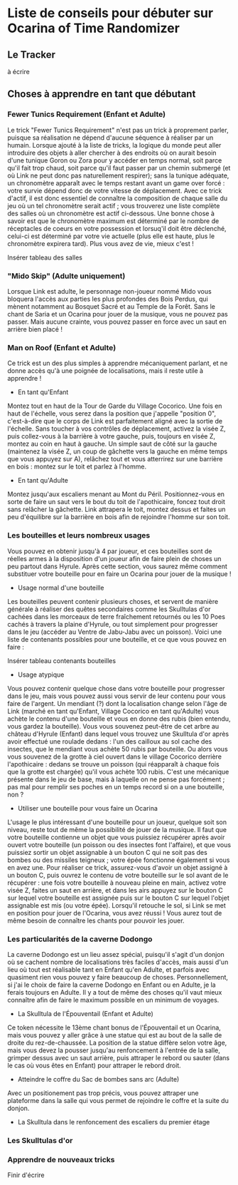 # Liste de conseils pour débuter sur Ocarina of Time Randomizer

## Le Tracker

à écrire

## Choses à apprendre en tant que débutant

### Fewer Tunics Requirement (Enfant et Adulte)

Le trick "Fewer Tunics Requirement" n'est pas un trick à proprement parler, puisque sa réalisation ne dépend d'aucune séquence à réaliser par un humain. Lorsque ajouté à la liste de tricks, la logique du monde peut aller introduire des objets à aller chercher à des endroits où on aurait besoin d'une tunique Goron ou Zora pour y accéder en temps normal, soit parce qu'il fait trop chaud, soit parce qu'il faut passer par un chemin submergé (et où Link ne peut donc pas naturellement respirer); sans la tunique adéquate, un chronomètre apparaît avec le temps restant avant un game over forcé : votre survie dépend donc de votre vitesse de déplacement. Avec ce trick d'actif, il est donc essentiel de connaître la composition de chaque salle du jeu où un tel chronomètre serait actif ; vous trouverez une liste complète des salles où un chronomètre est actif ci-dessous. Une bonne chose à savoir est que le chronomètre maximum est déterminé par le nombre de réceptacles de coeurs en votre possession et lorsuq'il doit être déclenché, celui-ci est déterminé par votre vie actuelle (plus elle est haute, plus le chronomètre expirera tard). Plus vous avez de vie, mieux c'est !

Insérer tableau des salles

### "Mido Skip" (Adulte uniquement)

Lorsque Link est adulte, le personnage non-joueur nommé Mido vous bloquera l'accès aux parties les plus profondes des Bois Perdus, qui mènent notamment au Bosquet Sacré et au Temple de la Forêt. Sans le chant de Saria et un Ocarina pour jouer de la musique, vous ne pouvez pas passer. Mais aucune crainte, vous pouvez passer en force avec un saut en arrière bien placé !

### Man on Roof (Enfant et Adulte)

Ce trick est un des plus simples à apprendre mécaniquement parlant, et ne donne accès qu'à une poignée de localisations, mais il reste utile à apprendre !

- En tant qu'Enfant

Montez tout en haut de la Tour de Garde du Village Cocorico. Une fois en haut de l'échelle, vous serez dans la position que j'appelle "position 0", c'est-à-dire que le corps de Link est parfaitement aligné avec la sortie de l'échelle. Sans toucher à vos contrôles de déplacement, activez la visée Z, puis collez-vous à la barrière à votre gauche, puis, toujours en visée Z, montez au coin en haut à gauche. Un simple saut de côté sur la gauche (maintenez la visée Z, un coup de gâchette vers la gauche en même temps que vous appuyez sur A), relâchez tout et vous atterrirez sur une barrière en bois : montez sur le toit et parlez à l'homme. 

- En tant qu'Adulte

Montez jusqu'aux escaliers menant au Mont du Péril. Positionnez-vous en sorte de faire un saut vers le bout du toit de l'apothicaire, foncez tout droit sans relâcher la gâchette. Link attrapera le toit, montez dessus et faites un peu d'équilibre sur la barrière en bois afin de rejoindre l'homme sur son toit.

### Les bouteilles et leurs nombreux usages

Vous pouvez en obtenir jusqu'à 4 par joueur, et ces bouteilles sont de réelles armes à la disposition d'un joueur afin de faire plein de choses un peu partout dans Hyrule. Après cette section, vous saurez même comment substituer votre bouteille pour en faire un Ocarina pour jouer de la musique !

- Usage normal d'une bouteille

Les bouteilles peuvent contenir plusieurs choses, et servent de manière générale à réaliser des quêtes secondaires comme les Skulltulas d'or cachées dans les morceaux de terre fraîchement retournés ou les 10 Poes cachés à travers la plaine d'Hyrule, ou tout simplement pour progresser dans le jeu (accéder au Ventre de Jabu-Jabu avec un poisson). Voici une liste de contenants possibles pour une bouteille, et ce que vous pouvez en faire :

Insérer tableau contenants bouteilles

- Usage atypique

Vous pouvez contenir quelque chose dans votre bouteille pour progresser dans le jeu, mais vous pouvez aussi vous servir de leur contenu pour vous faire de l'argent. Un mendiant (?) dont la localisation change selon l'âge de Link (marché en tant qu'Enfant, Village Cocorico en tant qu'Adulte) vous achète le contenu d'une bouteille et vous en donne des rubis (bien entendu, vous gardez la bouteille). Vous vous souvenez peut-être de cet arbre au château d'Hyrule (Enfant) dans lequel vous trouvez une Skulltula d'or après avoir effectué une roulade dedans : l'un des cailloux au sol cache des insectes, que le mendiant vous achète 50 rubis par bouteille. Ou alors vous vous souvenez de la grotte à ciel ouvert dans le village Cocorico derrière l'apothicaire : dedans se trouve un poisson (qui réapparaît à chaque fois que la grotte est chargée) qu'il vous achète 100 rubis. C'est une mécanique présente dans le jeu de base, mais à laquelle on ne pense pas forcément ; pas mal pour remplir ses poches en un temps record si on a une bouteille, non ? 

- Utiliser une bouteille pour vous faire un Ocarina

L'usage le plus intéressant d'une bouteille pour un joueur, quelque soit son niveau, reste tout de même la possibilité de jouer de la musique. Il faut que votre bouteille contienne un objet que vous puissiez récupérer après avoir ouvert votre bouteille (un poisson ou des insectes font l'affaire), et que vous puissiez sortir un objet assignable à un bouton C qui ne soit pas des bombes ou des missiles teigneux ; votre épée fonctionne également si vous en avez une. Pour réaliser ce trick, assurez-vous d'avoir un objet assigné à un bouton C, puis ouvrez le contenu de votre bouteille sur le sol avant de le récupérer : une fois votre bouteille à nouveau pleine en main, activez votre visée Z, faites un saut en arrière, et dans les airs appuyez sur le bouton C sur lequel votre bouteille est assignée puis sur le bouton C sur lequel l'objet assignable est mis (ou votre épée). Lorsqu'il retouche le sol, si Link se met en position pour jouer de l'Ocarina, vous avez réussi ! Vous aurez tout de même besoin de connaître les chants pour pouvoir les jouer.

### Les particularités de la caverne Dodongo

La caverne Dodongo est un lieu assez spécial, puisqu'il s'agit d'un donjon où se cachent nombre de localisations très faciles d'accès, mais aussi d'un lieu où tout est réalisable tant en Enfant qu'en Adulte, et parfois avec quasiment rien vous pouvez y faire beaucoup de choses. Personnellement, si j'ai le choix de faire la caverne Dodongo en Enfant ou en Adulte, je la ferais toujours en Adulte. Il y a tout de même des choses qu'il vaut mieux connaître afin de faire le maximum possible en un minimum de voyages.

- La Skulltula de l'Épouventail (Enfant et Adulte)

Ce token nécessite le 13ème chant bonus de l'Épouventail et un Ocarina, mais vous pouvez y aller grâce à une statue qui est au bout de la salle de droite du rez-de-chaussée. La position de la statue diffère selon votre âge, mais vous devez la pousser jusqu'au renfoncement à l'entrée de la salle, grimper dessus avec un saut arrière, puis attraper le rebord ou sauter (dans le cas où vous êtes en Enfant) pour attraper le rebord droit.

- Atteindre le coffre du Sac de bombes sans arc (Adulte)

Avec un positionement pas trop précis, vous pouvez attraper une plateforme dans la salle qui vous permet de rejoindre le coffre et la suite du donjon.

- La Skulltula dans le renfoncement des escaliers du premier étage



### Les Skulltulas d'or



### Apprendre de nouveaux tricks

Finir d'écrire
